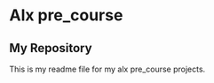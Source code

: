 Alx pre_course
=======

My Repository
-----------

This is my readme file for my alx pre_course projects.